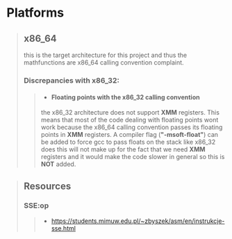 # Platforms
> ## x86_64
> this is the target architecture for this project and thus the mathfunctions are x86_64 calling convention complaint.
> ### Discrepancies with x86_32:
>> * #### Floating points with the x86_32 calling convention
 >>  the x86_32 architecture does not support **XMM** registers.
 >>  This means that most of the code dealing with floating points wont work because the x86_64 calling convention passes its floating points in **XMM** registers.
 >>  A compiler flag (**"-msoft-float"**) can be added to force gcc to pass floats on the stack like x86_32 does this will not make up for the fact that we need **XMM** registers and it would make the code slower in general so this is **NOT** added.

> ## Resources
> ### SSE:op
>> * https://students.mimuw.edu.pl/~zbyszek/asm/en/instrukcje-sse.html
